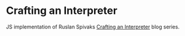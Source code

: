 # Crafting an Interpreter

JS implementation of Ruslan Spivaks [Crafting an Interpreter](https://ruslanspivak.com/lsbasi-part1/) blog series.